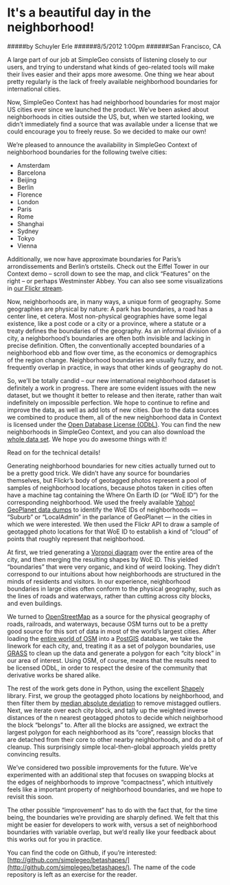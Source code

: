 # It's a beautiful day in the neighborhood!
#####by Schuyler Erle
######8/5/2012 1:00pm
######San Francisco, CA

A large part of our job at SimpleGeo consists of listening closely to our users, and trying to understand what kinds of geo-related tools will make their lives easier and their apps more awesome. One thing we hear about pretty regularly is the lack of freely available neighborhood boundaries for international cities.

Now, SimpleGeo Context has had neighborhood boundaries for most major US cities ever since we launched the product. We’ve been asked about neighborhoods in cities outside the US, but, when we started looking, we didn’t immediately find a source that was available under a license that we could encourage you to freely reuse. So we decided to make our own!

We’re pleased to announce the availability in SimpleGeo Context of neighborhood boundaries for the following twelve cities:

* Amsterdam
* Barcelona
* Beijing
* Berlin
* Florence
* London
* Paris
* Rome
* Shanghai
* Sydney
* Tokyo
* Vienna

Additionally, we now have approximate boundaries for Paris’s arrondissements and Berlin’s ortsteils. Check out the Eiffel Tower in our Context demo – scroll down to see the map, and click “Features” on the right – or perhaps Westminster Abbey. You can also see some visualizations in [our Flickr stream](http://www.flickr.com/photos/simplegeo/sets/72157627358066594/).

Now, neighborhoods are, in many ways, a unique form of geography. Some geographies are physical by nature: A park has boundaries, a road has a center line, et cetera. Most non-physical geographies have some legal existence, like a post code or a city or a province, where a statute or a treaty defines the boundaries of the geography. As an informal division of a city, a neighborhood’s boundaries are often both invisible and lacking in precise definition. Often, the conventionally accepted boundaries of a neighborhood ebb and flow over time, as the economics or demographics of the region change. Neighborhood boundaries are usually fuzzy, and frequently overlap in practice, in ways that other kinds of geography do not.

So, we’ll be totally candid – our new international neighborhood dataset is definitely a work in progress. There are some evident issues with the new dataset, but we thought it better to release and then iterate, rather than wait indefinitely on impossible perfection. We hope to continue to refine and improve the data, as well as add lots of new cities.
Due to the data sources we combined to produce them, all of the new neighborhood data in Context is licensed under the [Open Database License (ODbL)](http://opendatacommons.org/licenses/odbl/). You can find the new neighborhoods in SimpleGeo Context, and you can also download the [whole data set](http://s3.amazonaws.com/simplegeo-public/neighborhoods_dump_20110804.zip). We hope you do awesome things with it!

Read on for the technical details!

Generating neighborhood boundaries for new cities actually turned out to be a pretty good trick. We didn’t have any source for boundaries themselves, but Flickr’s body of geotagged photos represent a pool of samples of neighborhood locations, because photos taken in cities often have a machine tag containing the Where On Earth ID (or “WoE ID”) for the corresponding neighborhood. We used the freely available [Yahoo! GeoPlanet data dumps](http://developer.yahoo.com/geo/geoplanet/data/) to identify the WoE IDs of neighborhoods — “Suburb” or “LocalAdmin” in the parlance of GeoPlanet — in the cities in which we were interested. We then used the Flickr API to draw a sample of geotagged photo locations for that WoE ID to establish a kind of “cloud” of points that roughly represent that neighborhood.

At first, we tried generating a [Voronoi diagram](http://en.wikipedia.org/wiki/Voronoi_diagram) over the entire area of the city, and then merging the resulting shapes by WoE ID. This yielded “boundaries” that were very organic, and kind of weird looking. They didn’t correspond to our intuitions about how neighborhoods are structured in the minds of residents and visitors. In our experience, neighborhood boundaries in large cities often conform to the physical geography, such as the lines of roads and waterways, rather than cutting across city blocks, and even buildings.

We turned to [OpenStreetMap](http://openstreetmap.org/) as a source for the physical geography of roads, railroads, and waterways, because OSM turns out to be a pretty good source for this sort of data in most of the world’s largest cities. After loading the [entire world of OSM](http://wiki.openstreetmap.org/wiki/Planet.osm) into a [PostGIS](http://postgis.refractions.net/) database, we take the linework for each city, and, treating it as a set of polygon boundaries, use [GRASS](http://osgeo.org/grass/) to clean up the data and generate a polygon for each “city block” in our area of interest. Using OSM, of course, means that the results need to be licensed ODbL, in order to respect the desire of the community that derivative works be shared alike.

The rest of the work gets done in Python, using the excellent [Shapely](http://trac.gispython.org/lab/wiki/Shapely) library. First, we group the geotagged photo locations by neighborhood, and then filter them by [median absolute deviation](http://en.wikipedia.org/wiki/Median_absolute_deviation) to remove mistagged outliers. Next, we iterate over each city block, and tally up the weighted inverse distances of the n nearest geotagged photos to decide which neighborhood the block “belongs” to. After all the blocks are assigned, we extract the largest polygon for each neighborhood as its “core”, reassign blocks that are detached from their core to other nearby neighborhoods, and do a bit of cleanup. This surprisingly simple local-then-global approach yields pretty convincing results.

We’ve considered two possible improvements for the future. We’ve experimented with an additional step that focuses on swapping blocks at the edges of neighborhoods to improve “compactness”, which intuitively feels like a important property of neighborhood boundaries, and we hope to revisit this soon.

The other possible “improvement” has to do with the fact that, for the time being, the boundaries we’re providing are sharply defined. We felt that this might be easier for developers to work with, versus a set of neighborhood boundaries with variable overlap, but we’d really like your feedback about this works out for you in practice.

You can find the code on Github, if you’re interested: [http://github.com/simplegeo/betashapes/](http://github.com/simplegeo/betashapes/). The name of the code repository is left as an exercise for the reader.